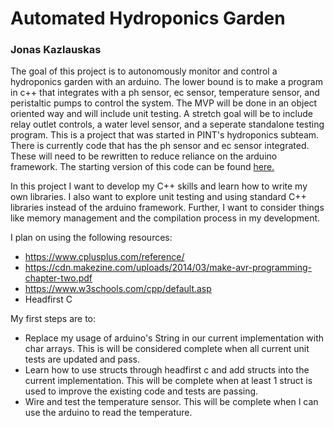 # Automated Hydroponics Garden
### Jonas Kazlauskas  
The goal of this project is to autonomously monitor and control a hydroponics garden with an arduino. The lower bound is to make a program in c++ that integrates with a ph sensor, ec sensor, temperature sensor, and peristaltic pumps to control the system. The MVP will be done in an object oriented way and will include unit testing. A stretch goal will be to include relay outlet controls, a water level sensor, and a seperate standalone testing program.  This is a project that was started in PINT's hydroponics subteam. There is currently code that has the ph sensor and ec sensor integrated. These will need to be rewritten to reduce reliance on the arduino framework. The starting version of this code can be found [here.](https://github.com/Olin-Hydro/circadia/commit/e49ae3136cc66cc65726b6823d3c179ce57df0de)

In this project I want to develop my C++ skills and learn how to write my own libraries. I also want to explore unit testing and using standard C++ libraries instead of the arduino framework. Further, I want to consider things like memory management and the compilation process in my development. 

I plan on using the following resources:
- https://www.cplusplus.com/reference/
- https://cdn.makezine.com/uploads/2014/03/make-avr-programming-chapter-two.pdf
- https://www.w3schools.com/cpp/default.asp  
- Headfirst C

My first steps are to:
- Replace my usage of arduino's String in our current implementation with char arrays. This is will be considered complete when all current unit tests are updated and pass. 
- Learn how to use structs through headfirst c and add structs into the current implementation. This will be complete when at least 1 struct is used to improve the existing code and tests are passing.
- Wire and test the temperature sensor. This will be complete when I can use the arduino to read the temperature.